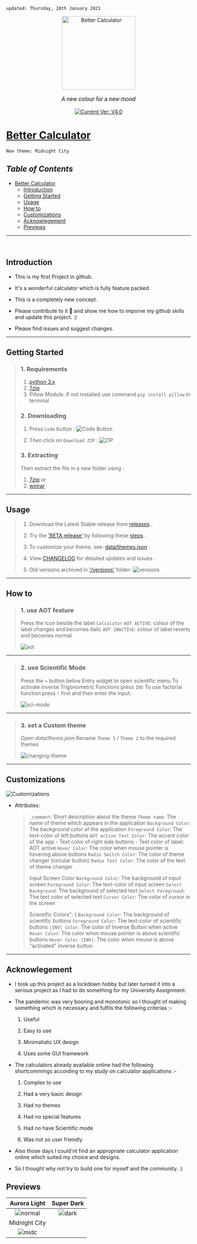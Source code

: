     updated: Thursday, 28th January 2021

<div align="center">
  <a href="https://github.com/warmachine028/Better-Calculator">
    <img width=200 src="icon/icon.png" alt="Better Calculator">
  </a>
  <p style="font-family: roboto, calibri; font-size:12pt; font-style:italic">
    A new colour for a new mood
  </p>
  <a href="https://github.com/warmachine028/Better-Calculator">
    <img src="https://img.shields.io/badge/version-V4.0-lawngreen" alt="Current Ver: V4.0">
  </a>
</div>

# [Better Calculator](https://github.com/warmachine028/Better-Calculator)

    New theme: Midnight City

## _Table of Contents_

- [Better Calculator](#better-calculator)
  - [Introduction](#introduction)
  - [Getting Started](#getting-started)
  - [Usage](#usage)
  - [How to](#how-to)
  - [Customizations](#customizations)
  - [Acknowlegement](#acknowlegement)
  - [Previews](#previews)

---

<br>

## Introduction

- This is my first Project in github.

- It's a wonderful calculator which is fully feature packed.

- This is a completely new concept.

- Please contribute to it 🙏 and show me how to imporve my github skills and update this project. :)

- Please find issues and suggest changes.

---

## Getting Started

> ### 1. Requirements
>
> 1. [python 3.x](https://cutt.ly/PjeYrSt)
> 2. [7zip](https://www.7-zip.org)
> 3. Pillow Module. If not installed use command `pip install pillow` in terminal
>
> ### 2. Downloading
>
> 1. Press `Code` button :
>    ![Code Button](img/screen-code.png)
>
> 2. Then click on `Download ZIP` :
>    ![ZIP](img/screen-zip.png)
>
> ### 3. Extracting
>
> Then extract the file in a new folder using :
>
> 1. [7zip](https://www.7-zip.org)
>    or
> 2. [winrar](https://www.win-rar.com)

---

## Usage

> 1. Download the Latest Stable release from [releases](https://github.com/warmachine028/Better-Calculator/releases) .
>
> 2. Try the ['BETA release'](main.py) by following these [steps](###2.-downloading) .
>
> 3. To customize your theme, see: [data/themes.json](data/themes.json) .
>
> 4. View [CHANGELOG](.github/CHANGELOG.md) for detailed updates and issues .
>
> 5. Old versions archived in ['/versions'](versions) folder:
>    ![versions](img/screen-versions.png)

---

## How to

> ### 1. use AOT feature
  >
  > Press the icon beside the label ```Calculator```
  > ```AOT ACTIVE```: colour of the label changes and becomes italic
  > ```AOT INACTIVE```: colour of label reverts and becomes normal
  >
  >![aot](img\aot.gif)
>
---

> ### 2. use Scientific Mode
  >
  > Press the ```=``` button below Entry widget to open scientific menu
  > To activate inverse Trigonometric Functions press ```INV```
  > To use factorial function press ```!``` first and then enter the input.
  >
  > ![sci-mode](img\scientific_mode.gif)
>
---

> ### 3. set a Custom theme
  >
  > Open _data/thems.json_
  > Rename ```Theme 1``` / ```Theme 2``` to the required themes
  >
  > ![changing-theme](img\setting_themes.gif)
---

## Customizations

  ![Customizations](img\customization.gif)

- Attributes:
  > ```_comment```: Short description about the theme
  > ```Theme name```: The name of theme which appears in the application
  > ```Background Color```: The background color of the application
  > ```Foreground Color```: The text-color of left buttons
  > ```AOT active Text Color```: The accent color of the app
                                - Text color of right side buttons
                                - Text color of label: AOT active
  > ```Hover Color```: The color when mouse pointer is hovering above buttons
  > ```Radio Switch Color```: The color of theme changer (circular button)
  > ```Radio Text Color```: The color of the text of theme changer
  >
  > Input Screen Color 
    ```Background Color```: The background of input screen
    ```Foreground Color```: The text-color of input screen
    ```Select Background```: The background of selected text
    ```Select Foreground```: The text color of selected text
    ```Cursor Color```: The color of cursor in the screen
  >
  > Scientific Colors": {
    ```Background Color```: The background of scientific buttons
    ```Foreground Color```: The text-color of scientific buttons
    ```|INV| Color```: The color of Inverse Button when active
    ```Hover Color```: The color when mouse pointer is above scientific buttons
    ```Hover Color |INV|```: The color when mouse is above "activated" inverse button
  
---

## Acknowlegement

- I took up this project as a lockdown hobby but later turned it into a serious project as I had to do something for my University Assignment.

- The pandemic was very booring and monotonic so I thought of making something which is necessary and fulfils the following criterias :-

  1. Useful

  2. Easy to use

  3. Minimalistic UX design

  4. Uses some GUI framework

- The calculators already available online had the following shortcommings according to my study on calculator applications :-

  1. Complex to use

  2. Had a very basic design

  3. Had no themes

  4. Had no special features

  5. Had no have Scientific mode

  6. Was not so user friendly

- Also those days I could'nt find an appropriate calculator application online which suited my choice and designs.

- So I thought why not try to build one for myself and the community. :)

## Previews

|              Aurora Light            |                Super Dark               |
| :----------------------------------: | :-------------------------------------: |
| ![normal](img/screen-calculator.png) | ![dark](img/screen-calculator-dark.png) |
|            Midnight City             |
|    ![midc](img/midnight-city.jpg)    |
